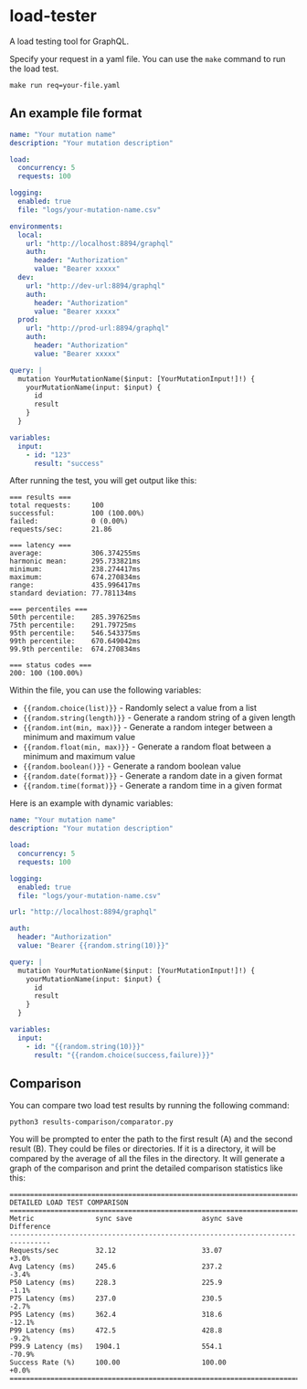 # load-tester

A load testing tool for GraphQL.

Specify your request in a yaml file. You can use the `make` command to run the load test.

```
make run req=your-file.yaml
```


## An example file format
```.yaml
name: "Your mutation name"
description: "Your mutation description"

load:
  concurrency: 5 
  requests: 100 

logging:
  enabled: true
  file: "logs/your-mutation-name.csv"

environments:
  local:
    url: "http://localhost:8894/graphql"
    auth:
      header: "Authorization"
      value: "Bearer xxxxx"
  dev:
    url: "http://dev-url:8894/graphql"
    auth:
      header: "Authorization"
      value: "Bearer xxxxx"
  prod:
    url: "http://prod-url:8894/graphql"
    auth:
      header: "Authorization"
      value: "Bearer xxxxx"

query: |
  mutation YourMutationName($input: [YourMutationInput!]!) {
    yourMutationName(input: $input) {
      id
      result
    }
  }

variables:
  input:
    - id: "123"
      result: "success"
```

After running the test, you will get output like this:
```
=== results ===
total requests:     100
successful:         100 (100.00%)
failed:             0 (0.00%)
requests/sec:       21.86

=== latency ===
average:            306.374255ms
harmonic mean:      295.733821ms
minimum:            238.274417ms
maximum:            674.270834ms
range:              435.996417ms
standard deviation: 77.781134ms

=== percentiles ===
50th percentile:    285.397625ms
75th percentile:    291.79725ms
95th percentile:    546.543375ms
99th percentile:    670.649042ms
99.9th percentile:  674.270834ms

=== status codes ===
200: 100 (100.00%)
```

Within the file, you can use the following variables:

- `{{random.choice(list)}}` - Randomly select a value from a list
- `{{random.string(length)}}` - Generate a random string of a given length
- `{{random.int(min, max)}}` - Generate a random integer between a minimum and maximum value
- `{{random.float(min, max)}}` - Generate a random float between a minimum and maximum value
- `{{random.boolean()}}` - Generate a random boolean value
- `{{random.date(format)}}` - Generate a random date in a given format
- `{{random.time(format)}}` - Generate a random time in a given format

Here is an example with dynamic variables:
```.yaml
name: "Your mutation name"
description: "Your mutation description"

load:
  concurrency: 5 
  requests: 100 

logging:
  enabled: true
  file: "logs/your-mutation-name.csv"

url: "http://localhost:8894/graphql"

auth:
  header: "Authorization"
  value: "Bearer {{random.string(10)}}"

query: |
  mutation YourMutationName($input: [YourMutationInput!]!) {
    yourMutationName(input: $input) {
      id
      result
    }
  }

variables:
  input:
    - id: "{{random.string(10)}}"
      result: "{{random.choice(success,failure)}}"
```

## Comparison

You can compare two load test results by running the following command:
```
python3 results-comparison/comparator.py
```
You will be prompted to enter the path to the first result (A) and the second result (B). They could be files or directories. If it is a directory, it will be compared by the average of all the files in the directory.
It will generate a graph of the comparison and print the detailed comparison statistics like this:
```
================================================================================
DETAILED LOAD TEST COMPARISON
================================================================================
Metric               sync save                 async save                Difference
--------------------------------------------------------------------------------
Requests/sec         32.12                     33.07                     +3.0%
Avg Latency (ms)     245.6                     237.2                     -3.4%
P50 Latency (ms)     228.3                     225.9                     -1.1%
P75 Latency (ms)     237.0                     230.5                     -2.7%
P95 Latency (ms)     362.4                     318.6                     -12.1%
P99 Latency (ms)     472.5                     428.8                     -9.2%
P99.9 Latency (ms)   1904.1                    554.1                     -70.9%
Success Rate (%)     100.00                    100.00                    +0.0%
================================================================================
```
